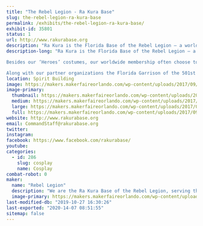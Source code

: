 ```yaml
---
title: "The Rebel Legion - Ra Kura Base"
slug: the-rebel-legion-ra-kura-base
permalink: /exhibits/the-rebel-legion-ra-kura-base/
exhibit-id: 35801
status: 1
url: http://www.rakurabase.org
description: "Ra Kura is the Florida Base of the Rebel Legion – a worldwide Star Wars costuming organization comprised of and operated by Star Wars fans. Formed in 2000, the Rebel Legion is a global volunteer organization of enthusiasts who enjoy, express, and share their interest of quality Star Wars costuming with the fan community."
description-long: "Ra Kura is the Florida Base of the Rebel Legion – a worldwide Star Wars costuming organization comprised of and operated by Star Wars fans. Formed in 2000, the Rebel Legion is a global volunteer organization of enthusiasts who enjoy, express, and share their interest of quality Star Wars costuming with the fan community. Rebel Legion members create and wear costumes of the hero characters from the Star Wars saga, which includes but is not limited to the six films, comics, books, games, and television shows. As the premier Rebel costuming group in the Star Wars community, members volunteer their time to appear at Star Wars related functions, charity fundraisers and other community events.

Besides our ‘Heroes’ costumes, our worldwide membership often choose to give back to their communities (through costumed volunteer activities and charity events). No one can provide the public with a greater range of Star Wars costumes, nor a more personable, interactive, face to face experience.

Along with our partner organizations the Florida Garrison of the 501st Legion, The Wookiee Workshop, Mandolarion Mercenaries, R2 Builders’ Club, Dark Empire – Spire of the Storm and Galactic Academy, we bring smiles to our home State of Florida."
location: Spirit Building
image: https://makers.makerfaireorlando.com/wp-content/uploads/2017/09/15556453_10211824716760436_1215592741_o-1-1024x1024.png
image-primary:
  thumbnail: https://makers.makerfaireorlando.com/wp-content/uploads/2017/09/15556453_10211824716760436_1215592741_o-1-150x150.png
  medium: https://makers.makerfaireorlando.com/wp-content/uploads/2017/09/15556453_10211824716760436_1215592741_o-1-300x300.png
  large: https://makers.makerfaireorlando.com/wp-content/uploads/2017/09/15556453_10211824716760436_1215592741_o-1-1024x1024.png
  full: https://makers.makerfaireorlando.com/wp-content/uploads/2017/09/15556453_10211824716760436_1215592741_o-1.png
website: http://www.rakurabase.org
email: CommandStaff@rakurabase.org
twitter: 
instagram: 
facebook: https://www.facebook.com/rakurabase/
youtube: 
categories:
  - id: 286
    slug: cosplay
    name: Cosplay
combat-robot: 0
maker:
  name: "Rebel Legion"
  description: "We are the Ra Kura Base of the Rebel Legion, serving the state of Florda.  The Rebel Legion is an international costuming club dedicated to sharing and enjoying costuming talents, promoting the quality and improvement of Star Wars costumes, and giving back to the community through works of charity and volunteerism."
  image-primary: https://makers.makerfaireorlando.com/wp-content/uploads/2019/10/RaKuraBase.png
last-modified-db: "2019-10-27 16:30:26"
last-exported: "2020-14-07 08:51:55"
sitemap: false
---
```

